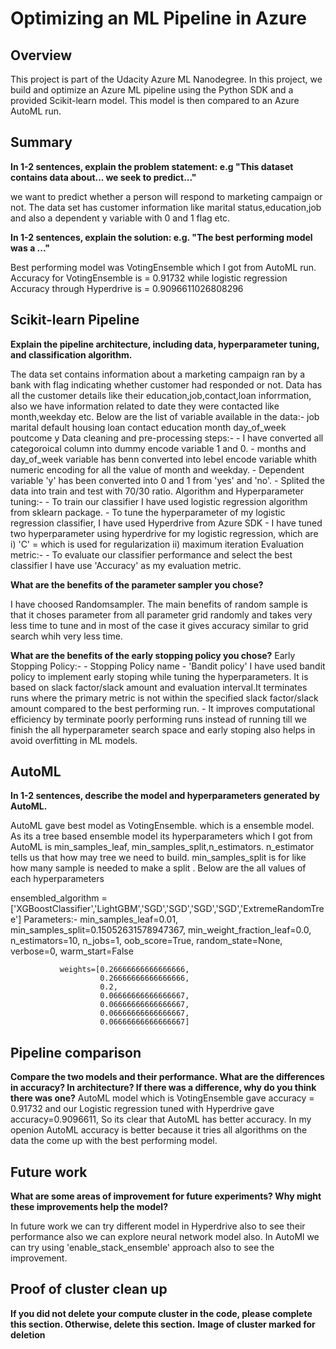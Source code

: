 # Optimizing an ML Pipeline in Azure

## Overview
This project is part of the Udacity Azure ML Nanodegree.
In this project, we build and optimize an Azure ML pipeline using the Python SDK and a provided Scikit-learn model.
This model is then compared to an Azure AutoML run.

## Summary
**In 1-2 sentences, explain the problem statement: e.g "This dataset contains data about... we seek to predict..."**

we want to predict whether a person will respond to marketing campaign or not.
The data set has customer information like marital status,education,job and also a dependent y variable with 0 and 1 flag etc.

**In 1-2 sentences, explain the solution: e.g. "The best performing model was a ..."**

Best performing model was VotingEnsemble which I got from AutoML run.
Accuracy for VotingEnsemble is = 0.91732 while logistic regression Accuracy through Hyperdrive is = 0.9096611026808296


## Scikit-learn Pipeline
**Explain the pipeline architecture, including data, hyperparameter tuning, and classification algorithm.**

The data set contains information about a marketing campaign ran by a bank with flag indicating 
	whether customer had responded or not. Data has all the customer details like their education,job,contact,loan inforrmation,
	also we have information related to date they were contacted like month,weekday etc.
	Below are the list of variable available in the data:-
														job
														marital
														default
														housing
														loan
														contact
														education
														month
														day_of_week
														poutcome
														y
	Data cleaning and pre-processing steps:-
		- I have converted all categoroical column into dummy encode variable 1 and 0.
		- months and day_of_week variable has benn converted into lebel encode variable whith numeric encoding
		  for all the value of month and weekday.
		- Dependent variable 'y' has been converted into 0 and 1 from 'yes' and 'no'.
		- Splited the data into train and test with 70/30 ratio.
   Algorithm and Hyperparameter tuning:-
        - To train our classifier I have used logistic regression algorithm from sklearn package.
		- To tune the hyperparameter of my logistic regression classifier, I have used Hyperdrive from Azure SDK
		- I have tuned two hyperparameter using hyperdrive for my logistic regression, which are
					i) 'C' = which is used for regularization
				   ii) maximum iteration
   Evaluation metric:-
        - To evaluate our classifier performance and select the best classifier I have use 'Accuracy' as my 
		  evaluation metric.


**What are the benefits of the parameter sampler you chose?**

I have choosed Randomsampler. The main benefits of random sample is that it choses parameter from 
all parameter grid randomly and takes very less time to tune and in most of the case it gives accuracy similar to 
grid search whih very less time. 

**What are the benefits of the early stopping policy you chose?**
Early Stopping Policy:-
     - Stopping Policy name - 'Bandit policy'
		  I have used bandit policy to implement early stoping while tuning the hyperparameters.
		  It is based on slack factor/slack amount and evaluation interval.It terminates runs where the
		  primary metric is not within the specified slack factor/slack amount compared to the best performing run.
		- It improves computational efficiency by terminate poorly performing runs instead of running till we finish the
		  all hyperparameter search space and early stoping also helps in avoid overfitting in ML models.

## AutoML
**In 1-2 sentences, describe the model and hyperparameters generated by AutoML.**

AutoML gave best model as VotingEnsemble. which is a ensemble model.
As its a tree based ensemble model its hyperparameters which I got from AutoML is min_samples_leaf,
min_samples_split,n_estimators.
n_estimator tells us that how may tree we need to build.
min_samples_split is for like how many sample is needed to make a split . Below are the all values of each hyperparameters

ensembled_algorithm =['XGBoostClassifier','LightGBM','SGD','SGD','SGD','SGD','ExtremeRandomTree']
   Parameters:-
			   min_samples_leaf=0.01,                    
			   min_samples_split=0.15052631578947367,
			   min_weight_fraction_leaf=0.0,
			   n_estimators=10,
			   n_jobs=1,
			   oob_score=True,
			   random_state=None,
			   verbose=0,
			   warm_start=False
			   
			   weights=[0.26666666666666666,
						0.26666666666666666,
						0.2,
						0.06666666666666667,
						0.06666666666666667,
						0.06666666666666667,
						0.06666666666666667]

## Pipeline comparison
**Compare the two models and their performance. What are the differences in accuracy? In architecture? If there was a difference, why do you think there was one?**
AutoML model which is VotingEnsemble gave accuracy = 0.91732 and our Logistic regression tuned with Hyperdrive gave accuracy=0.9096611,
So its clear that AutoML has better accuracy.
In my openion AutoML accuracy is better because it tries all algorithms on the data the come up with the best performing model.


## Future work
**What are some areas of improvement for future experiments? Why might these improvements help the model?**

In future work we can try different model in Hyperdrive also to see their performance also we can explore neural network model also.
In AutoMl we can try using 'enable_stack_ensemble' approach also to see the improvement.

## Proof of cluster clean up
**If you did not delete your compute cluster in the code, please complete this section. Otherwise, delete this section.**
**Image of cluster marked for deletion**


